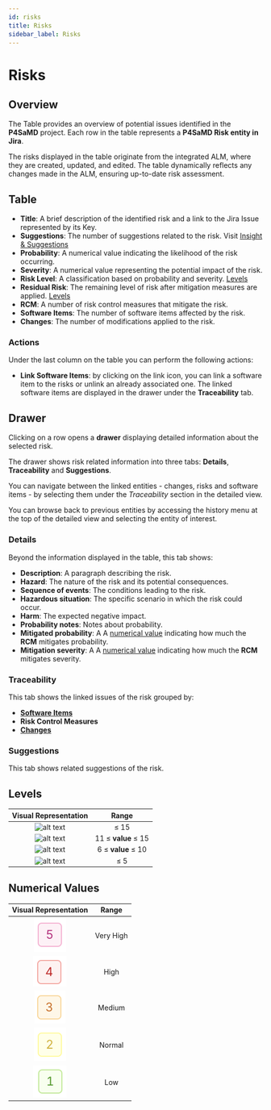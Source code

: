 ```yaml
---
id: risks
title: Risks
sidebar_label: Risks
---
```


# Risks

## Overview

The Table provides an overview of potential issues identified in the **P4SaMD** project. Each row in the table represents a **P4SaMD Risk entity in Jira**.  

The risks displayed in the table originate from the integrated ALM, where they are created, updated, and edited. The table dynamically reflects any changes made in the ALM, ensuring up-to-date risk assessment.

## Table  

- **Title**: A brief description of the identified risk and a link to the Jira Issue represented by its Key.  
- **Suggestions**: The number of suggestions related to the risk. Visit [Insight & Suggestions](./insight_and_suggestions) 
- **Probability**: A numerical value indicating the likelihood of the risk occurring.  
- **Severity**: A numerical value representing the potential impact of the risk.  
- **Risk Level**: A classification based on probability and severity. [Levels](#levels)
- **Residual Risk**: The remaining level of risk after mitigation measures are applied. [Levels](#levels)
- **RCM**: A number of risk control measures that mitigate the risk.
- **Software Items**: The number of software items affected by the risk.  
- **Changes**: The number of modifications applied to the risk.  

### Actions

Under the last column on the table you can perform the following actions:

- **Link Software Items**: by clicking on the link icon, you can link a software item to the risks or unlink an already associated one. The linked software items are displayed in the drawer under the **Traceability** tab.

## Drawer  

Clicking on a row opens a **drawer** displaying detailed information about the selected risk.

The drawer shows risk related information into three tabs: **Details**, **Traceability** and **Suggestions**.

You can navigate between the linked entities - changes, risks and software items - by selecting them under the *Traceability* section in the detailed view.

You can browse back to previous entities by accessing the history menu at the top of the detailed view and selecting the entity of interest.

### Details

Beyond the information displayed in the table, this tab shows:

- **Description**: A paragraph describing the risk.
- **Hazard**: The nature of the risk and its potential consequences.  
- **Sequence of events**: The conditions leading to the risk.  
- **Hazardous situation**: The specific scenario in which the risk could occur.  
- **Harm**: The expected negative impact.  
- **Probability notes**: Notes about probability.
- **Mitigated probability**: A A [numerical value](#numerical-values) indicating how much the **RCM** mitigates probability.
- **Mitigation severity**: A A [numerical value](#numerical-values) indicating how much the **RCM** mitigates severity.

### Traceability

This tab shows the linked issues of the risk grouped by:

- **[Software Items](./software_items)**
- **Risk Control Measures**
- **[Changes](./changes)**

### Suggestions

This tab shows related suggestions of the risk.

## Levels

|        Visual Representation         |        Range        |
| :----------------------------------: | :-----------------: |
| ![alt text](img/risks_very_high.png) |        ≤ 15         |
|   ![alt text](img/risks_high.png)    | 11 ≤ **value** ≤ 15 |
|  ![alt text](img/risks_medium.png)   | 6 ≤ **value** ≤ 10  |
|    ![alt text](img/risks_low.png)    |         ≤ 5         |

## Numerical Values

|        Visual Representation                  |       Range     |
| :-------------------------------------------: | :-------------: |
| ![alt text](img/risk_severity_very_high.png) |       Very High         |
|   ![alt text](img/risk_severity_high.png)    |       High         |
|  ![alt text](img/risk_severity_medium.png)   |       Medium         |
|  ![alt text](img/risk_severity_normal.png)   |       Normal        |
|    ![alt text](img/risk_severity_low.png)    |       Low         |
